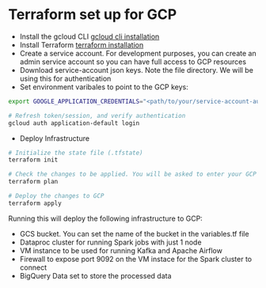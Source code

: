 # Terraform set up for GCP 
- Install the gcloud CLI [gcloud cli installation](https://cloud.google.com/sdk/docs/install)
- Install Terraform [terraform installation](https://developer.hashicorp.com/terraform/downloads)
- Create a service account. For development purposes, you can create an admin service account so you can have full access to GCP resources
- Download service-account json keys. Note the file directory. We will be using this for authentication
- Set environment varibales to point to the GCP keys:
```sh
export GOOGLE_APPLICATION_CREDENTIALS="<path/to/your/service-account-authkeys>.json"

# Refresh token/session, and verify authentication
gcloud auth application-default login
```
- Deploy Infrastructure
```sh
# Initialize the state file (.tfstate)
terraform init 

# Check the changes to be applied. You will be asked to enter your GCP ID
terraform plan 

# Deploy the changes to GCP
terraform apply 
```

Running this will deploy the following infrastructure to GCP:
- GCS bucket. You can set the name of the bucket in the variables.tf file
- Dataproc cluster for running Spark jobs with just 1 node
- VM instance to be used for running Kafka and Apache Airflow
- Firewall to expose port 9092 on the VM instace for the Spark cluster to connect
- BigQuery Data set to store the processed data 


